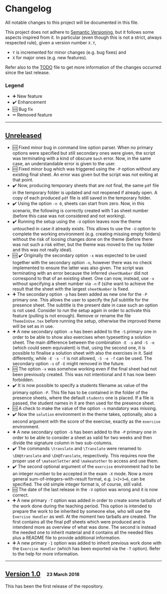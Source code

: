 # Changelog

All notable changes to this project will be documented in this file.

This project does not adhere to [Semantic Versioning](http://semver.org/spec/v2.0.0.html), but it follows some aspects inspired from it.
In particular (even though this is not a strict, always respected rule), given a version number `X.Y`,
 - `Y` is incremented for minor changes (e.g. bug fixes) and 
 - `X` for major ones (e.g. new features).

Refer also to the [TODO](TODO.md) file to get more information of the changes occurred since the last release.

### Legend

 * :heavy_plus_sign: New feature
 * :heavy_check_mark: Enhancement
 * :sos: Bug fix
 * :heavy_minus_sign: Removed feature

---

## [Unreleased]

* :sos: Fixed minor bug in command line option parser. When no primary options were specified but still secondary ones were given, the script was terminating with a kind of obscure `bash` error. Now, in the same case, an understandable error is given to the user.
* :sos: Fixed minor bug which was triggered using the `-P` option without any existing final sheet. An error was given but the script was not exiting at that point.
* :heavy_check_mark: Now, producing temporary sheets that are *not* final, the same `pdf` file in the temporary folder is updated and not reopened if already open. A copy of each produced `pdf` file is still saved in the temporary folder.
* :heavy_check_mark: Using the option `-n 0`, sheets can start from zero. Now, in this scenario, the following is correctly created with 1 as sheet number (before this case was not considered and not working).
* :heavy_check_mark: Running the setup using the `-U` option leaves now the theme untouched in case it already exists. This allows to use the `-U` option to complete the working environment (e.g. creating missing empty folders) without the risk of loosing changes done on the theme (before there was not such a risk either, but the theme was moved to the `tmp` folder and this was not really ideal).
* :sos: :heavy_check_mark: Originally the secondary option `-x` was expected to be used together with the secondary option `-n`, however there was no check implemented to ensure the latter was also given. The script was terminating with an error because the inferred `sheetNumber` did not correspond to that of an existing sheet. One can now, instead, use `-x` without specifying a sheet number via `-n` if (s)he want to achieve the result that the sheet with the largest `sheetNumber` is fixed.
* :heavy_plus_sign: The secondary option `-p` has been added as new one for the `-P` primary one. This allows the user to specify the *full* subtitle for the presence sheet. The subtitle is the present date in case such an option is not used. Consider to run the setup again in order to activate this feature (pulling is not enough). Remove or rename the file `ThemeInUse.tex` before running the setup, otherwise the improved theme will be set as in use.
* :heavy_plus_sign: A new secondary option `-e` has been added to the `-S` primary one in order to be able to show also exercises when typesetting a solution sheet. The main difference between the combination `-E -s` and `-S -e` (which could seem equivalent) is that, using the second one, it is possible to finalise a solution sheet with also the exercises in it. Said differently, while `-E -s -f` is not allowed, `-S -e -f` can be used. The secondary option `-s` of `-E` might removed in the future.
* :sos: The option `-x` was somehow working even if the final sheet had not been previously created. This was not intentional and it has now been forbidden.
* :heavy_check_mark: It is now possible to specify a students filename as value of the primary option `-P`. This file has to be contained in the folder of the presence sheets, where the default `students` one is placed. If a file is passed, the student names in it are then used for the presence sheet.
* :sos: A check to make the value of the option `-n` mandatory was missing.
* :heavy_check_mark: Now the `solution` environment in the theme takes, optionally, also a second argument with the score of the exercise, exactly as the `exercise` environment.
* :heavy_plus_sign: A new secondary option `-b` has been added to the `-P` primary one in order to be able to consider a sheet as valid for two weeks and then divide the signature column in two sub-columns.
* :heavy_check_mark: The commands `\translate` and `\Translate` were renamed to `\EH@translate` and `\EH@Translate`, respectively. This requires now the proper use of `\mateatletter` and `\makeatother` to access and use them.
* :heavy_check_mark: The second optional argument of the `exercise` environment had to be an integer number to be accepted in the exam `-X` mode. Now a more general sum-of-integers-with-result format, e.g. `1+2+3=6`, can be specified. The old simple integer format is, of course, still valid.
* :sos: The date of the last release in the `-V` option was wrong and it is now correct.
* :heavy_plus_sign: A new primary `-T` option was added in order to create some tarballs of the work done during the teaching period. This option is intended to prepare the work to be inherited by someone else, who will use the `Exercise Handler` as well. At the moment two tarballs are created. The first contains all the final pdf sheets which were produced and is intendend more as overview of what was done. The second is instead the needed one to inherit material and it contains all the needed files plus a README file to provide additional information.
* :heavy_plus_sign: A new primary `-I` option was added to inherit previous work done with the `Exercise Handler` (which has been exported via the `-T` option). Refer to the help for more information.

---

## [Version 1.0] &nbsp;&nbsp; <sub><sup>23 March 2018</sub></sup>

This has been the first release of the repository.


[Unreleased]: https://github.com/AG-Philipsen/ExerciseHandler/compare/v1.0...HEAD
[Version 1.0]: https://github.com/AG-Philipsen/ExerciseHandler/releases/tag/v1.0
